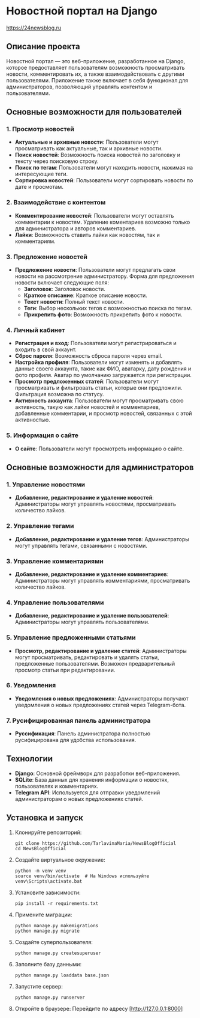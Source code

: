 # Новостной портал на Django

https://24newsblog.ru

## Описание проекта

Новостной портал — это веб-приложение, разработанное на Django, которое предоставляет пользователям возможность просматривать новости, комментировать их, а также взаимодействовать с другими пользователями. Приложение также включает в себя функционал для администраторов, позволяющий управлять контентом и пользователями.

## Основные возможности для пользователей

### 1. Просмотр новостей
- **Актуальные и архивные новости**: Пользователи могут просматривать как актуальные, так и архивные новости.
- **Поиск новостей**: Возможность поиска новостей по заголовку и тексту через поисковую строку.
- **Поиск по тегам**: Пользователи могут находить новости, нажимая на интересующие теги.
- **Сортировка новостей**: Пользователи могут сортировать новости по дате и просмотам.

### 2. Взаимодействие с контентом
- **Комментирование новостей**: Пользователи могут оставлять комментарии к новостям. Удаление коментариев возможно только для администратора и авторов комментариев.
- **Лайки**: Возможность ставить лайки как новостям, так и комментариям. 

### 3. Предложение новостей
- **Предложение новости**: Пользователи могут предлагать свои новости на рассмотрение администратору. Форма для предложения новости включает следующие поля:
  - **Заголовок**: Заголовок новости.
  - **Краткое описание**: Краткое описание новости.
  - **Текст новости**: Полный текст новости.
  - **Теги**: Выбор нескольких тегов с возможностью поиска по тегам.
  - **Прикрепить фото**: Возможность прикрепить фото к новости.

### 4. Личный кабинет
- **Регистрация и вход**: Пользователи могут регистрироваться и входить в свой аккаунт.
- **Сброс пароля**: Возможность сброса пароля через email.
- **Настройка профиля**: Пользователи могут изменять и добавлять данные своего аккаунта, такие как ФИО, аватарку, дату рождения и фото профиля. Аватар по умолчанию загружается при регистрации.
- **Просмотр предложенных статей**: Пользователи могут просматривать и фильтровать статьи, которые они предложили. Фильтрация возможна по статусу.
- **Активность аккаунта**: Пользователи могут просматривать свою активность, такую как лайки новостей и комментариев, добавленные комментарии, и просмотр новостей, связанных с этой активностью.

### 5. Информация о сайте
- **О сайте**: Пользователи могут просмотреть информацию о сайте.

## Основные возможности для администраторов

### 1. Управление новостями
- **Добавление, редактирование и удаление новостей**: Администраторы могут управлять новостями, просматривать количество лайков.

### 2. Управление тегами
- **Добавление, редактирование и удаление тегов**: Администраторы могут управлять тегами, связанными с новостями.

### 3. Управление комментариями
- **Добавление, редактирование и удаление комментариев**: Администраторы могут управлять комментариями, просматривать количество лайков.

### 4. Управление пользователями
- **Добавление, редактирование и удаление пользователей**: Администраторы могут управлять пользователями.

### 5. Управление предложенными статьями
- **Просмотр, редактирование и удаление статей**: Администраторы могут просматривать, редактировать и удалять статьи, предложенные пользователями. Возможен предварительный просмотр статьи при редактировании.

### 6. Уведомления
- **Уведомления о новых предложениях**: Администраторы получают уведомления о новых предложениях статей через Telegram-бота.

### 7. Русифицированная панель администратора
- **Руссификация**: Панель администратора полностью русифицирована для удобства использования.

## Технологии
- **Django**: Основной фреймворк для разработки веб-приложения.
- **SQLite**: База данных для хранения информации о новостях, пользователях и комментариях.
- **Telegram API**: Используется для отправки уведомлений администраторам о новых предложениях статей.

## Установка и запуск

1. Клонируйте репозиторий:
   ```
   git clone https://github.com/TarlavinaMaria/NewsBlogOfficial
   cd NewsBlogOfficial
   ```

2. Создайте виртуальное окружение:
   ```
   python -m venv venv
   source venv/bin/activate  # На Windows используйте venv\Scripts\activate.bat
   ```

3. Установите зависимости:
   ```
   pip install -r requirements.txt
   ```

4. Примените миграции:
   ```
   python manage.py makemigrations
   python manage.py migrate
   ```

5. Создайте суперпользователя:
   ```
   python manage.py createsuperuser
   ```

6. Заполните базу данными:
   ```
   python manage.py loaddata base.json
   ```

7. Запустите сервер:
   ```
   python manage.py runserver
   ```

8. Откройте в браузере:
   Перейдите по адресу [http://127.0.0.1:8000]
